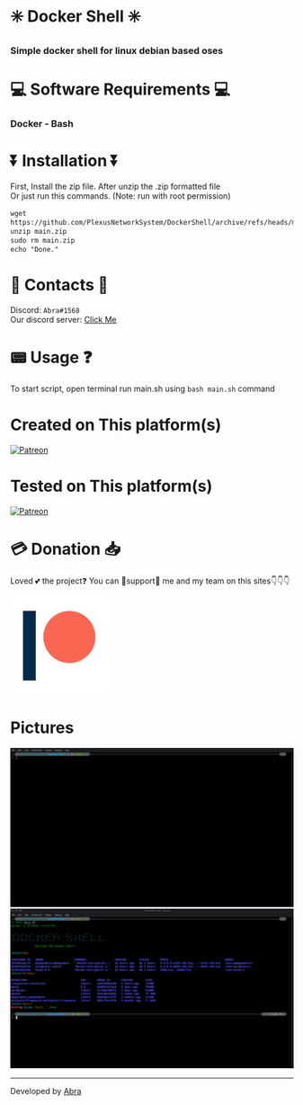 
# :eight_spoked_asterisk: Docker Shell :eight_spoked_asterisk:
### Simple docker shell for linux debian based oses
# :computer: Software Requirements :computer:
### Docker - Bash  

# :arrow_double_down: Installation :arrow_double_down:
First, Install the zip file. After unzip the .zip formatted file<br/>
Or just run this commands. (Note: run with root permission)
```
wget https://github.com/PlexusNetworkSystem/DockerShell/archive/refs/heads/main.zip
unzip main.zip
sudo rm main.zip
echo "Done."
```

# :satellite: Contacts :satellite:
Discord: `Abra#1568`<br />
Our discord server: [Click Me](https://discord.gg/R6fVaQS5We "Click Me")

# :pager: Usage :question:
To start script, open terminal run main.sh using ``` bash main.sh ``` command

# Created on This platform(s)

<a href="https://linuxmint.com/" target="_blank"><img src="https://linuxmint.com/web/img/logo-mono.svg" alt="Patreon" height="174" width="310"></a></br>

# Tested on This platform(s)

<a href="https://linuxmint.com/" target="_blank"><img src="https://linuxmint.com/web/img/logo-mono.svg" alt="Patreon" height="174" width="310"></a></br>

# :credit_card: Donation :inbox_tray:

Loved :two_hearts: the project:question: You can :star2:support:star2: me and my team on this sites:point_down::point_down::point_down:

<a href="https://www.patreon.com/plexusnetworksystem" target="_blank"><img src="https://raw.githubusercontent.com/PlexusNetworkSystem/PlexusNetworkSystem/main/patreon.png" alt="Patreon" height="174" width="174"></a></br>

# Pictures
![plot](https://raw.githubusercontent.com/PlexusNetworkSystem/DockerShell/main/pictures/v1.gif)
![plot](https://raw.githubusercontent.com/PlexusNetworkSystem/DockerShell/main/pictures/dockershellv1.png)


------------ 
Developed by [Abra](https://github.com/the-abra "Abra")
